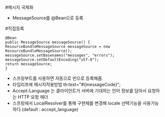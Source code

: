 #메시지 국제화
- MessageSource를 @Bean으로 등록

#직접등록
```
@Bean
public MessageSource messageSource() {
ResourceBundleMessageSource messageSource = new
ResourceBundleMessageSource();
messageSource.setBasenames("messages", "errors");
messageSource.setDefaultEncoding("utf-8");
return messageSource;
}
```

- 스프링부트를 사용하면 자동으로 빈으로 등록해줌.
- 타임리프에 메시지적용방법 th:text="#{messageCode}";
- Accept-Language 는 클라이언트가 서버에 기대하는 언어 정보를 담아서 요청하는 HTTP 요청 헤더
- 스프링에서 LocalResolver를 통해 구현체를 변경해 locale 선택기능을 사용가능하다.(default : accept_language)